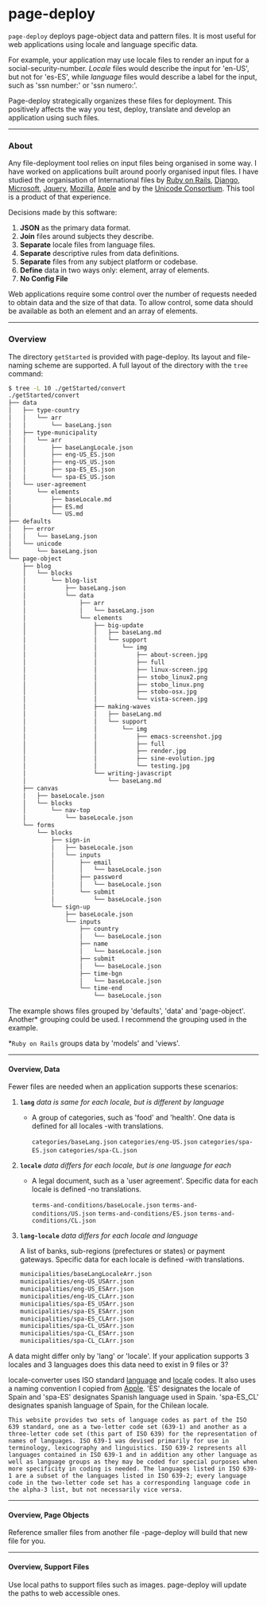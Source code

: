 page-deploy
===========

`page-deploy` deploys page-object data and pattern files. It is most useful for web applications using locale and language specific data. 

For example, your application may use locale files to render an input for a social-security-number. _Locale_ files would describe the input for 'en-US', but not for 'es-ES', while _language_ files would describe a label for the input, such as 'ssn number:' or 'ssn numero:'.

Page-deploy strategically organizes these files for deployment. This positively affects the way you test, deploy, translate and develop an application using such files.

----------------------------------------------------------------------
### About

Any file-deployment tool relies on input files being organised in some way. I have worked on applications built around poorly organised input files. I have studied the organisation of International files by [Ruby on Rails][0], [Django][3], [Microsoft][4], [Jquery][6], [Mozilla][5], [Apple][10] and by the [Unicode Consortium][1]. This tool is a product of that experience. 

 Decisions made by this software:

 1. **JSON** as the primary data format.
 2. **Join** files around subjects they describe.
 3. **Separate** locale files from language files.
 4. **Separate** descriptive rules from data definitions.
 5. **Separate** files from any subject platform or codebase.
 6. **Define** data in two ways only: element, array of elements.
 7. **No Config File**


Web applications require some control over the number of requests needed to obtain data and the size of that data. To allow control, some data should be available as both an element and an array of elements.


[0]: http://guides.rubyonrails.org/v2.3.11/i18n.html             "ror"
[1]: http://www.unicode.org/repos/cldr-aux/json/22.1/        "unicode"
[2]: mailto:chris@bumblehead.com?subject=locale-converter      "chris"
[3]: docs.djangoproject.com/en/1.3/topics/i18n/localization/  "django"
[4]: msdn.microsoft.com/en-us/library/ff647353.aspx        "microsoft"
[5]: developer.mozilla.org/en-US/docs/Web_Localizability/Creating_localizable_web_applications        "mdn"
[6]: https://github.com/wikimedia/jquery.i18n/wiki/API        "jquery"
[7]: https://kuapay.com                                       "kuapay"


----------------------------------------------------------------------
### Overview


The directory `getStarted` is provided with page-deploy. Its layout and file-naming scheme are supported. A full layout of the directory with the `tree` command:
 
```bash
$ tree -L 10 ./getStarted/convert
./getStarted/convert
├── data
│   ├── type-country
│   │   └── arr
│   │       └── baseLang.json
│   ├── type-municipality
│   │   └── arr
│   │       ├── baseLangLocale.json
│   │       ├── eng-US_ES.json
│   │       ├── eng-US_US.json
│   │       ├── spa-ES_ES.json
│   │       └── spa-ES_US.json
│   └── user-agreement
│       └── elements
│           ├── baseLocale.md
│           ├── ES.md
│           └── US.md
├── defaults
│   ├── error
│   │   └── baseLang.json
│   └── unicode
│       └── baseLang.json
└── page-object
    ├── blog
    │   └── blocks
    │       └── blog-list
    │           ├── baseLang.json
    │           └── data
    │               ├── arr
    │               │   └── baseLang.json
    │               └── elements
    │                   ├── big-update
    │                   │   ├── baseLang.md
    │                   │   └── support
    │                   │       └── img
    │                   │           ├── about-screen.jpg
    │                   │           ├── full
    │                   │           ├── linux-screen.jpg
    │                   │           ├── stobo_linux2.png
    │                   │           ├── stobo_linux.png
    │                   │           ├── stobo-osx.jpg
    │                   │           └── vista-screen.jpg
    │                   ├── making-waves
    │                   │   ├── baseLang.md
    │                   │   └── support
    │                   │       └── img
    │                   │           ├── emacs-screenshot.jpg
    │                   │           ├── full
    │                   │           ├── render.jpg
    │                   │           ├── sine-evolution.jpg
    │                   │           └── testing.jpg
    │                   └── writing-javascript
    │                       └── baseLang.md
    ├── canvas
    │   ├── baseLocale.json
    │   └── blocks
    │       └── nav-top
    │           └── baseLocale.json
    └── forms
        └── blocks
            ├── sign-in
            │   ├── baseLocale.json
            │   └── inputs
            │       ├── email
            │       │   └── baseLocale.json
            │       ├── password
            │       │   └── baseLocale.json
            │       └── submit
            │           └── baseLocale.json
            └── sign-up
                ├── baseLocale.json
                └── inputs
                    ├── country
                    │   └── baseLocale.json
                    ├── name
                    │   └── baseLocale.json
                    ├── submit
                    │   └── baseLocale.json
                    ├── time-bgn
                    │   └── baseLocale.json
                    └── time-end
                        └── baseLocale.json
```


The example shows files grouped by 'defaults', 'data' and 'page-object'. Another* grouping could be used. I recommend the grouping used in the example.


*`Ruby on Rails` groups data by 'models' and 'views'.

----------------------------------------------------------------------
#### Overview, Data

Fewer files are needed when an application supports these scenarios:

 1. **`lang`**
    _data is same for each locale, but is different by language_
    
    * A group of categories, such as 'food' and 'health'. One data is defined for all locales -with translations.        

      `categories/baseLang.json`
      `categories/eng-US.json`
      `categories/spa-ES.json`
      `categories/spa-CL.json`
    
 2. **`locale`**
    _data differs for each locale, but is one language for each_
    
    * A legal document, such as a 'user agreement'. Specific data for each locale is defined -no translations.

      `terms-and-conditions/baseLocale.json`
      `terms-and-conditions/US.json`
      `terms-and-conditions/ES.json`
      `terms-and-conditions/CL.json`

 3. **`lang-locale`**
    _data differs for each locale and language_
    
    A list of banks, sub-regions (prefectures or states) or payment gateways. Specific data for each locale is defined -with translations.    

      ```bash
      municipalities/baseLangLocaleArr.json
      municipalities/eng-US_USArr.json
      municipalities/eng-US_ESArr.json
      municipalities/eng-US_CLArr.json
      municipalities/spa-ES_USArr.json
      municipalities/spa-ES_ESArr.json
      municipalities/spa-ES_CLArr.json
      municipalities/spa-CL_USArr.json
      municipalities/spa-CL_ESArr.json
      municipalities/spa-CL_CLArr.json
      ```

A data might differ only by 'lang' or 'locale'. If your application supports 3 locales and 3 languages does this data need to exist in 9 files or 3?

locale-converter uses ISO standard [language][9] and [locale][9] codes. It also uses a naming convention I copied from [Apple][10]. 'ES' designates the locale of Spain and 'spa-ES' designates Spanish language used in Spain. 'spa-ES_CL' designates spanish language of Spain, for the Chilean locale.

```
This website provides two sets of language codes as part of the ISO 639 standard, one as a two-letter code set (639-1) and another as a three-letter code set (this part of ISO 639) for the representation of names of languages. ISO 639-1 was devised primarily for use in terminology, lexicography and linguistics. ISO 639-2 represents all languages contained in ISO 639-1 and in addition any other language as well as language groups as they may be coded for special purposes when more specificity in coding is needed. The languages listed in ISO 639-1 are a subset of the languages listed in ISO 639-2; every language code in the two-letter code set has a corresponding language code in the alpha-3 list, but not necessarily vice versa. 
```

[8]: http://www.iso.org/iso/country_names_and_code_elements_txt "iso country"
[9]: http://www.loc.gov/standards/iso639-2/ISO-639-2_8859-1.txt "iso lang"
[10]: http://developer.apple.com/library/ios/#documentation/MacOSX/Conceptual/BPInternational/Articles/LanguageDesignations.html#//apple_ref/doc/uid/20002144-SW3 "apple lang-locale"




----------------------------------------------------------------------
#### Overview, Page Objects

Reference smaller files from another file -page-deploy will build that new file for you. 


----------------------------------------------------------------------
#### Overview, Support Files

Use local paths to support files such as images. page-deploy will update the paths to web accessible ones.
